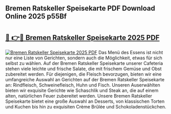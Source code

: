 ## Bremen Ratskeller Speisekarte PDF Download Online 2025 p55Bf

# <h2><a href="http://gc8ugc.nevu.top/?p=Bremen+Ratskeller+Speisekarte">🔗 👉🔴 Bremen Ratskeller Speisekarte 2025 PDF</a></h2>

[![Bremen Ratskeller Speisekarte 2025 PDF](https://i.imgur.com/dBaPXMq.png)](http://gc8ugc.nevu.top/?p=Bremen+Ratskeller+Speisekarte)
Das Menü des Essens ist nicht nur eine Liste von Gerichten, sondern auch die Möglichkeit, etwas für sich selbst zu wählen. Auf der Bremen Ratskeller Speisekarte unserer Cafeteria stehen viele leichte und frische Salate, die mit frischem Gemüse und Obst zubereitet werden. Für diejenigen, die Fleisch bevorzugen, bieten wir eine umfangreiche Auswahl an Gerichten auf der Bremen Ratskeller Speisekarte an: Rindfleisch, Schweinefleisch, Huhn und Fisch. Unseren Auserwählten bieten wir exquisite Gerichte wie Schaschlik und Steak an, die auf einem alten, natürlichen Feuer zubereitet werden. Unsere Bremen Ratskeller Speisekarte bietet eine große Auswahl an Desserts, von klassischen Torten und Kuchen bis hin zu exquisiten Crème Brûlée und Schokoladenstückchen.
